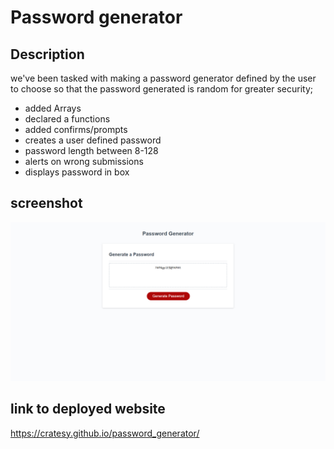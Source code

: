 # Password generator

## Description

we've been tasked with making a password generator defined by the user to choose so that the password generated is random for
greater security;

- added Arrays
- declared a functions
- added confirms/prompts
- creates a user defined password
- password length between 8-128
- alerts on wrong submissions
- displays password in box

## screenshot

<img src="img\screencapture-127-0-0-1-5500-index-html-2021-03-18-18_31_14.jpg" alt ="picture of completed password generator">

## link to deployed website

https://cratesy.github.io/password_generator/

